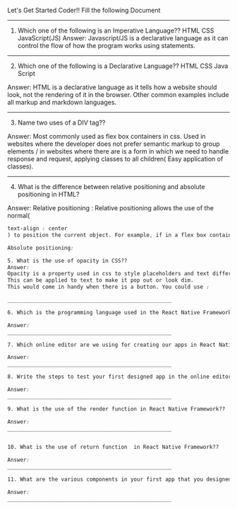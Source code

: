 Let's Get Started Coder!!
Fill the following Document
____________________________________________________

1. Which one of the following is an Imperative Language??
HTML
CSS
JavaScript(JS)
Answer:
Javascript/JS is a declarative language as it can control the flow of how the program works using statements.
____________________________________________________

2. Which one of the following is a Declarative Language??
HTML
CSS
Java Script

Answer:
HTML is a declarative language as it tells how a website should look, not the rendering of it in the browser. Other common examples include all markup and markdown languages.
____________________________________________________

3. Name two uses of a DIV tag??

Answer:
Most commonly used as flex box containers in css.
Used in websites where the developer does not prefer semantic markup to group elements / in websites where there are is a form in which we need to handle response and request, applying classes to all children( Easy application of classes).
____________________________________________________

4. What is the difference between relative positioning and absolute positioning in HTML?

Answer:
Relative positioning :
Relative positioning allows the use of the normal( 
```css
text-align : center
) to position the current object. For example, if in a flex box container, in css, it’s difficult to position elements. We could use relative positioning to fix this problem. This allows us to position the current item using the normal alignment of the current item.

Absolute positioning:

5. What is the use of opacity in CSS??
Answer:
Opacity is a property used in css to style placeholders and text differently.
This can be applied to text to make it pop out or look dim.
This would come in handy when there is a button. You could use :

____________________________________________________

6. Which is the programming language used in the React Native Framework??

Answer:
____________________________________________________

7. Which online editor are we using for creating our apps in React Native Framework??

Answer:
____________________________________________________

8. Write the steps to test your first designed app in the online editor on a mobile.

Answer:
____________________________________________________

9. What is the use of the render function in React Native Framework??

Answer:
____________________________________________________


10. What is the use of return function  in React Native Framework??

Answer:
____________________________________________________

11. What are the various components in your first app that you designed??

Answer:
____________________________________________________
